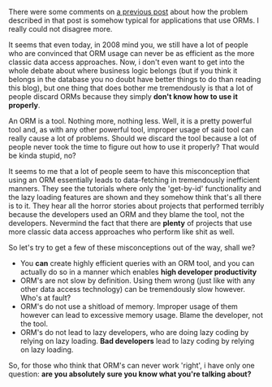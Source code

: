 There were some comments on <a href="http://davybrion.com/blog/2008/11/why-on-earth-would-a-developer-do-this/">a previous post</a> about how the problem described in that post is somehow typical for applications that use ORMs.  I really could not disagree more.

It seems that even today, in 2008 mind you, we still have a lot of people who are convinced that ORM usage can never be as efficient as the more classic data access approaches.  Now, i don't even want to get into the whole debate about where business logic belongs (but if you think it belongs in the database you no doubt have better things to do than reading this blog), but one thing that does bother me tremendously is that a lot of people discard ORMs because they simply <strong>don't know how to use it properly</strong>.

An ORM is a tool.  Nothing more, nothing less.  Well, it is a pretty powerful tool and, as with any other powerful tool, improper usage of said tool can really cause a lot of problems.  Should we discard the tool because a lot of people never took the time to figure out how to use it properly?  That would be kinda stupid, no? 

It seems to me that a lot of people seem to have this misconception that using an ORM essentially leads to data-fetching in tremendously inefficient manners.  They see the tutorials where only the 'get-by-id' functionality and the lazy loading features are shown and they somehow think that's all there is to it.  They hear all the horror stories about projects that performed terribly because the developers used an ORM and they blame the tool, not the developers.  Nevermind the fact that there are <strong>plenty</strong> of projects that use more classic data access approaches who perform like shit as well.

So let's try to get a few of these misconceptions out of the way, shall we?

<ul>
	<li>You <strong>can</strong> create highly efficient queries with an ORM tool, and you can actually do so in a manner which enables <strong>high developer productivity</strong></li>
	<li>ORM's are not slow by definition.  Using them wrong (just like with any other data access technology) can be tremendously slow however.  Who's at fault?</li>
	<li>ORM's do not use a shitload of memory.  Improper usage of them however can lead to excessive memory usage.  Blame the developer, not the tool.</li>
	<li>ORM's do not lead to lazy developers, who are doing lazy coding by relying on lazy loading.  <strong>Bad developers</strong> lead to lazy coding by relying on lazy loading.</li>

</ul>

 So, for those who think that ORM's can never work 'right', i have only one question: <strong>are you absolutely sure you know what you're talking about?</strong>